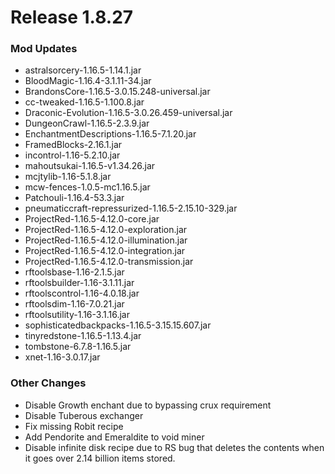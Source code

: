 # Release 1.8.27

### Mod Updates
- astralsorcery-1.16.5-1.14.1.jar
- BloodMagic-1.16.4-3.1.11-34.jar
- BrandonsCore-1.16.5-3.0.15.248-universal.jar
- cc-tweaked-1.16.5-1.100.8.jar
- Draconic-Evolution-1.16.5-3.0.26.459-universal.jar
- DungeonCrawl-1.16.5-2.3.9.jar
- EnchantmentDescriptions-1.16.5-7.1.20.jar
- FramedBlocks-2.16.1.jar
- incontrol-1.16-5.2.10.jar
- mahoutsukai-1.16.5-v1.34.26.jar
- mcjtylib-1.16-5.1.8.jar
- mcw-fences-1.0.5-mc1.16.5.jar
- Patchouli-1.16.4-53.3.jar
- pneumaticcraft-repressurized-1.16.5-2.15.10-329.jar
- ProjectRed-1.16.5-4.12.0-core.jar
- ProjectRed-1.16.5-4.12.0-exploration.jar
- ProjectRed-1.16.5-4.12.0-illumination.jar
- ProjectRed-1.16.5-4.12.0-integration.jar
- ProjectRed-1.16.5-4.12.0-transmission.jar
- rftoolsbase-1.16-2.1.5.jar
- rftoolsbuilder-1.16-3.1.11.jar
- rftoolscontrol-1.16-4.0.18.jar
- rftoolsdim-1.16-7.0.21.jar
- rftoolsutility-1.16-3.1.16.jar
- sophisticatedbackpacks-1.16.5-3.15.15.607.jar
- tinyredstone-1.16.5-1.13.4.jar
- tombstone-6.7.8-1.16.5.jar
- xnet-1.16-3.0.17.jar

### Other Changes
- Disable Growth enchant due to bypassing crux requirement
- Disable Tuberous exchanger
- Fix missing Robit recipe
- Add Pendorite and Emeraldite to void miner
- Disable infinite disk recipe due to RS bug that deletes the contents when it goes over 2.14 billion items stored.

